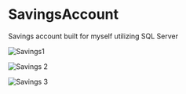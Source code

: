 # SavingsAccount
Savings account built for myself utilizing SQL Server

![Savings1](https://user-images.githubusercontent.com/51751798/66875198-168b0d80-ef73-11e9-9040-318b03c3d8de.PNG)

![Savings 2](https://user-images.githubusercontent.com/51751798/66875202-18ed6780-ef73-11e9-9b87-fb8804738674.PNG)

![Savings 3](https://user-images.githubusercontent.com/51751798/66875207-1ab72b00-ef73-11e9-8abe-86ac5ae212d9.PNG)
